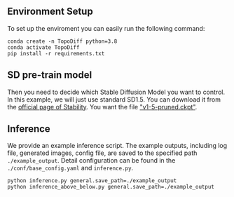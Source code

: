 ## Environment Setup

To set up the enviroment you can easily run the following command:
```buildoutcfg
conda create -n TopoDiff python=3.8
conda activate TopoDiff
pip install -r requirements.txt
```

## SD pre-train model

Then you need to decide which Stable Diffusion Model you want to control. In this example, we will just use standard SD1.5. You can download it from the [official page of Stability](https://huggingface.co/runwayml/stable-diffusion-v1-5/tree/main). You want the file ["v1-5-pruned.ckpt"](https://huggingface.co/runwayml/stable-diffusion-v1-5/tree/main).


## Inference 
We provide an example inference script. The example outputs, including log file, generated images, config file,  are saved to the specified path `./example_output`.  Detail configuration can be found in the `./conf/base_config.yaml` and `inference.py`.
```buildoutcfg
python inference.py general.save_path=./example_output 
python inference_above_below.py general.save_path=./example_output
```

